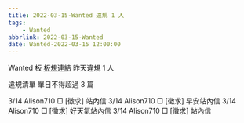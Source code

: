 ```yaml
---
title: 2022-03-15-Wanted 違規 1 人
tags:
    - Wanted
abbrlink: 2022-03-15-Wanted
date: Wanted-2022-03-15 12:00:00
---
```

Wanted 板 [板規連結](https://www.ptt.cc/bbs/Wanted/M.1608829773.A.D3B.html)
昨天違規 1 人
<!-- more -->

違規清單
單日不得超過 3 篇

3/14 Alison710 □ [徵求] 站內信
3/14 Alison710 □ [徵求] 早安站內信
3/14 Alison710 □ [徵求] 好天氣站內信
3/14 Alison710 □ [徵求] 站內信